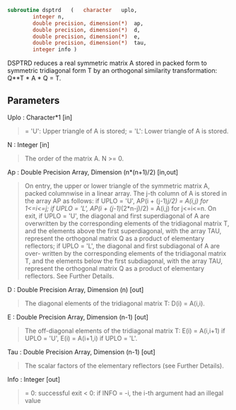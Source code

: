 ```fortran
subroutine dsptrd	(	character	uplo,
		integer	n,
		double precision, dimension(*)	ap,
		double precision, dimension(*)	d,
		double precision, dimension(*)	e,
		double precision, dimension(*)	tau,
		integer	info )
```

 DSPTRD reduces a real symmetric matrix A stored in packed form to
 symmetric tridiagonal form T by an orthogonal similarity
 transformation: Q**T * A * Q = T.

## Parameters
Uplo : Character*1 [in]
> = 'U':  Upper triangle of A is stored;
> = 'L':  Lower triangle of A is stored.

N : Integer [in]
> The order of the matrix A.  N >= 0.

Ap : Double Precision Array, Dimension (n*(n+1)/2) [in,out]
> On entry, the upper or lower triangle of the symmetric matrix
> A, packed columnwise in a linear array.  The j-th column of A
> is stored in the array AP as follows:
> if UPLO = 'U', AP(i + (j-1)*j/2) = A(i,j) for 1<=i<=j;
> if UPLO = 'L', AP(i + (j-1)*(2*n-j)/2) = A(i,j) for j<=i<=n.
> On exit, if UPLO = 'U', the diagonal and first superdiagonal
> of A are overwritten by the corresponding elements of the
> tridiagonal matrix T, and the elements above the first
> superdiagonal, with the array TAU, represent the orthogonal
> matrix Q as a product of elementary reflectors; if UPLO
> = 'L', the diagonal and first subdiagonal of A are over-
> written by the corresponding elements of the tridiagonal
> matrix T, and the elements below the first subdiagonal, with
> the array TAU, represent the orthogonal matrix Q as a product
> of elementary reflectors. See Further Details.

D : Double Precision Array, Dimension (n) [out]
> The diagonal elements of the tridiagonal matrix T:
> D(i) = A(i,i).

E : Double Precision Array, Dimension (n-1) [out]
> The off-diagonal elements of the tridiagonal matrix T:
> E(i) = A(i,i+1) if UPLO = 'U', E(i) = A(i+1,i) if UPLO = 'L'.

Tau : Double Precision Array, Dimension (n-1) [out]
> The scalar factors of the elementary reflectors (see Further
> Details).

Info : Integer [out]
> = 0:  successful exit
> < 0:  if INFO = -i, the i-th argument had an illegal value

